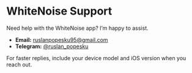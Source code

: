 # WhiteNoise Support

Need help with the WhiteNoise app? I’m happy to assist.

- **Email:** [ruslanpopesku95@gmail.com](mailto:ruslanpopesku95@gmail.com)
- **Telegram:** [@ruslan_popesku](https://t.me/ruslan_popesku)

For faster replies, include your device model and iOS version when you reach out.
